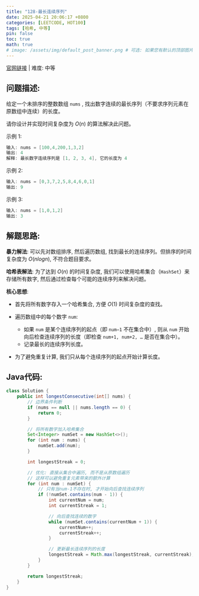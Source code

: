 ```yaml
---
title: "128-最长连续序列"
date: 2025-04-21 20:06:17 +0800
categories: [LEETCODE, HOT100]
tags: [哈希, 中等]
pin: false
toc: true
math: true
# image: /assets/img/default_post_banner.png # 可选: 如果您有默认的顶部图片, 取消注释并修改路径
---
```


[官网链接](https://leetcode.cn/problems/longest-consecutive-sequence/) \| 难度: 中等

## 问题描述: 

给定一个未排序的整数数组 `nums` , 找出数字连续的最长序列（不要求序列元素在原数组中连续）的长度。<!--more-->

请你设计并实现时间复杂度为 $O(n)$ 的算法解决此问题。

示例 1: 

```java
输入: nums = [100,4,200,1,3,2]
输出: 4
解释: 最长数字连续序列是 [1, 2, 3, 4], 它的长度为 4
```

示例 2: 

```java
输入: nums = [0,3,7,2,5,8,4,6,0,1]
输出: 9
```

示例 3: 

```java
输入: nums = [1,0,1,2]
输出: 3
```

## 解题思路: 

**暴力解法**: 可以先对数组排序, 然后遍历数组, 找到最长的连续序列。但排序的时间复杂度为 $O(nlog⁡n)$, 不符合题目要求。

**哈希表解法**: 为了达到 $O(n)$ 的时间复杂度, 我们可以使用哈希集合（`HashSet`）来存储所有数字, 然后通过检查每个可能的连续序列来解决问题。

**核心思想**: 

- 首先将所有数字存入一个哈希集合, 方便 $O(1)$ 时间复杂度的查找。

- 遍历数组中的每个数字 `num`: 

  - 如果 `num` 是某个连续序列的起点（即 `num−1` 不在集合中）, 则从 `num` 开始向后检查连续序列的长度（即检查 `num+1, num+2, …` 是否在集合中）。
  - 记录最长的连续序列长度。

- 为了避免重复计算, 我们只从每个连续序列的起点开始计算长度。

## Java代码: 

```java
class Solution {
    public int longestConsecutive(int[] nums) {
        // 边界条件判断
        if (nums == null || nums.length == 0) {
            return 0;
        }

        // 将所有数字加入哈希集合
        Set<Integer> numSet = new HashSet<>();
        for (int num : nums) {
            numSet.add(num);
        }

        int longestStreak = 0;

        // 优化: 直接从集合中遍历, 而不是从原数组遍历
        // 这样可以避免重复元素带来的额外计算
        for (int num : numSet) {
            // 只有当num-1不存在时, 才开始向后查找连续序列
            if (!numSet.contains(num - 1)) {
                int currentNum = num;
                int currentStreak = 1;

                // 向后查找连续的数字
                while (numSet.contains(currentNum + 1)) {
                    currentNum++;
                    currentStreak++;
                }

                // 更新最长连续序列的长度
                longestStreak = Math.max(longestStreak, currentStreak);
            }
        }

        return longestStreak;
    }
}
```
